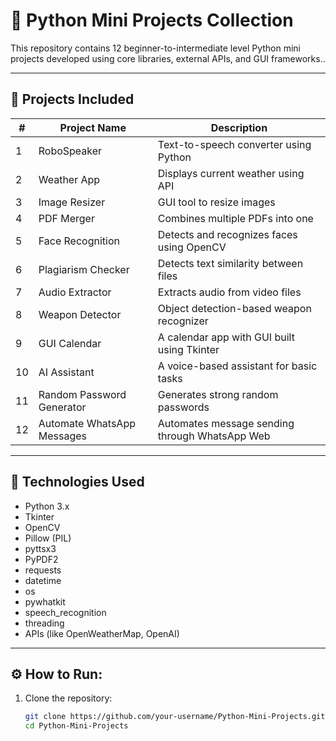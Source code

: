 # 🐍 Python Mini Projects Collection

This repository contains 12 beginner-to-intermediate level Python mini projects developed using core libraries, external APIs, and GUI frameworks..

---

## 📁 Projects Included

| #  | Project Name                 | Description |
|----|------------------------------|-------------|
| 1  | RoboSpeaker                  | Text-to-speech converter using Python |
| 2  | Weather App                  | Displays current weather using API |
| 3  | Image Resizer                | GUI tool to resize images |
| 4  | PDF Merger                   | Combines multiple PDFs into one |
| 5  | Face Recognition             | Detects and recognizes faces using OpenCV |
| 6  | Plagiarism Checker           | Detects text similarity between files |
| 7  | Audio Extractor              | Extracts audio from video files |
| 8  | Weapon Detector              | Object detection-based weapon recognizer |
| 9  | GUI Calendar                 | A calendar app with GUI built using Tkinter |
| 10 | AI Assistant                 | A voice-based assistant for basic tasks |
| 11 | Random Password Generator    | Generates strong random passwords |
| 12 | Automate WhatsApp Messages   | Automates message sending through WhatsApp Web |

---

## 🚀 Technologies Used

- Python 3.x
- Tkinter
- OpenCV
- Pillow (PIL)
- pyttsx3
- PyPDF2
- requests
- datetime
- os
- pywhatkit
- speech_recognition
- threading
- APIs (like OpenWeatherMap, OpenAI)

---

## ⚙️ How to Run:

1. Clone the repository:

   ```bash
   git clone https://github.com/your-username/Python-Mini-Projects.git
   cd Python-Mini-Projects
